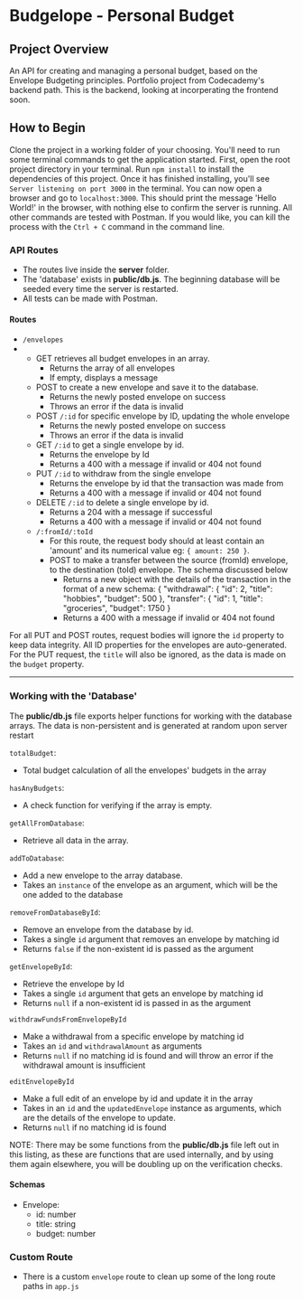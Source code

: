 # Budgelope - Personal Budget

## Project Overview

An API for creating and managing a personal budget, based on the Envelope Budgeting principles. Portfolio project from Codecademy's backend path. This is the backend, looking at incorperating the frontend soon.

## How to Begin

Clone the project in a working folder of your choosing. You'll need to run some terminal commands to get the application started. First, open the root project directory in your terminal. Run `npm install` to install the dependencies of this project. Once it has finished installing, you'll see `Server listening on port 3000` in the terminal. You can now open a browser and go to `localhost:3000`. This should print the message 'Hello World!' in the browser, with nothing else to confirm the server is running. All other commands are tested with Postman. If you would like, you can kill the process with the `Ctrl + C` command in the command line.

### API Routes

-   The routes live inside the **server** folder.
-   The 'database' exists in **public/db.js**. The beginning database will be seeded every time the server is restarted.
-   All tests can be made with Postman.

#### Routes

-   `/envelopes`
-  -   GET retrieves all budget envelopes in an array.
        -   Returns the array of all envelopes
        -   If empty, displays a message
    -   POST to create a new envelope and save it to the database.
        -   Returns the newly posted envelope on success
        -   Throws an error if the data is invalid
    -   POST `/:id` for specific envelope by ID, updating the whole envelope
        -   Returns the newly posted envelope on success
        -   Throws an error if the data is invalid
    -   GET `/:id` to get a single envelope by id.
        -   Returns the envelope by Id
        -   Returns a 400 with a message if invalid or 404 not found
    -   PUT `/:id` to withdraw from the single envelope
        -   Returns the envelope by id that the transaction was made from
        -   Returns a 400 with a message if invalid or 404 not found
    -   DELETE `/:id` to delete a single envelope by id.
        -   Returns a 204 with a message if successful
        -   Returns a 400 with a message if invalid or 404 not found
    -   `/:fromId/:toId`
        -   For this route, the request body should at least contain an 'amount' and its numerical value eg: `{ amount: 250 }`.
        -   POST to make a transfer between the source (fromId) envelope, to the destination (toId) envelope. The schema discussed below
            -   Returns a new object with the details of the transaction in the format of a new schema:
            {
                "withdrawal": {
                "id": 2,
                "title": "hobbies",
                "budget": 500
                },
                "transfer": {
                "id": 1,
                "title": "groceries",
                "budget": 1750
            }
            -   Returns a 400 with a message if invalid or 404 not found

For all PUT and POST routes, request bodies will ignore the `id` property to keep data integrity. All ID properties for the envelopes are auto-generated.
For the PUT request, the `title` will also be ignored, as the data is made on the `budget` property.

---

### Working with the 'Database'

The **public/db.js** file exports helper functions for working with the database arrays. The data is non-persistent and is generated at random upon server restart

`totalBudget`:

-   Total budget calculation of all the envelopes' budgets in the array

`hasAnyBudgets`:

-   A check function for verifying if the array is empty.

`getAllFromDatabase`:

-   Retrieve all data in the array.

`addToDatabase`:

-   Add a new envelope to the array database.
-   Takes an `instance` of the envelope as an argument, which will be the one added to the database

`removeFromDatabaseById`:

-   Remove an envelope from the database by id.
-   Takes a single `id` argument that removes an envelope by matching id
-   Returns `false` if the non-existent id is passed as the argument

`getEnvelopeById`:

-   Retrieve the envelope by Id
-   Takes a single `id` argument that gets an envelope by matching id
-   Returns `null` if a non-existent id is passed in as the argument

`withdrawFundsFromEnvelopeById`

-   Make a withdrawal from a specific envelope by matching id
-   Takes an `id` and `withdrawalAmount` as arguments
-   Returns `null` if no matching id is found and will throw an error if the withdrawal amount is insufficient

`editEnvelopeById`

-   Make a full edit of an envelope by id and update it in the array
-   Takes in an `id` and the `updatedEnvelope` instance as arguments, which are the details of the envelope to update.
-   Returns `null` if no matching id is found

NOTE: There may be some functions from the **public/db.js** file left out in this listing, as these are functions that are used internally, and by using them again elsewhere, you will be doubling up on the verification checks.

#### Schemas

-   Envelope:
    -   id: number
    -   title: string
    -   budget: number

### Custom Route

-   There is a custom `envelope` route to clean up some of the long route paths in `app.js`
